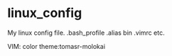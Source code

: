 linux_config
============

My linux config file. .bash_profile .alias bin .vimrc etc.


VIM:
color theme:tomasr-molokai
